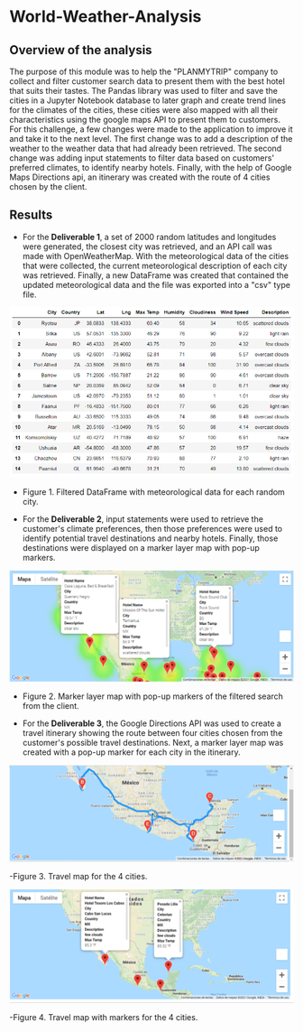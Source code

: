# World-Weather-Analysis

## Overview of the analysis
The purpose of this module was to help the "PLANMYTRIP" company to collect and filter customer search data to present them with the best hotel that suits their tastes. The Pandas library was used to filter and save the cities in a Jupyter Notebook database to later graph and create trend lines for the climates of the cities, these cities were also mapped with all their characteristics using the google maps API to present them to customers.
For this challenge, a few changes were made to the application to improve it and take it to the next level. The first change was to add a description of the weather to the weather data that had already been retrieved. The second change was adding input statements to filter data based on customers' preferred climates, to identify nearby hotels. Finally, with the help of Google Maps Directions api, an itinerary was created with the route of 4 cities chosen by the client.

## Results
- For the **Deliverable 1**, a set of 2000 random latitudes and longitudes were generated, the closest city was retrieved, and an API call was made with OpenWeatherMap. With the meteorological data of the cities that were collected, the current meteorological description of each city was retrieved. Finally, a new DataFrame was created that contained the updated meteorological data and the file was exported into a "csv" type file.

![](https://github.com/Frankdiazw/World-Weather-Analysis/blob/main/Weather%20Database/Deliverable-1.png)

- Figure 1. Filtered DataFrame with meteorological data for each random city.

- For the **Deliverable 2**, input statements were used to retrieve the customer's climate preferences, then those preferences were used to identify potential travel destinations and nearby hotels. Finally, those destinations were displayed on a marker layer map with pop-up markers.

![](https://github.com/Frankdiazw/World-Weather-Analysis/blob/main/Vacation_Search/Deliverable-2.png)

- Figure 2. Marker layer map with pop-up markers of the filtered search from the client.

- For the **Deliverable 3**, the Google Directions API was used to create a travel itinerary showing the route between four cities chosen from the customer's possible travel destinations. Next, a marker layer map was created with a pop-up marker for each city in the itinerary.

![](https://github.com/Frankdiazw/World-Weather-Analysis/blob/main/Vacation_Itinerary/WeatherPy_travel_map.png)

-Figure 3. Travel map for the 4 cities.

![](https://github.com/Frankdiazw/World-Weather-Analysis/blob/main/Vacation_Itinerary/WeatherPy_travel_map_markers.png)

-Figure 4. Travel map with markers for the 4 cities.
